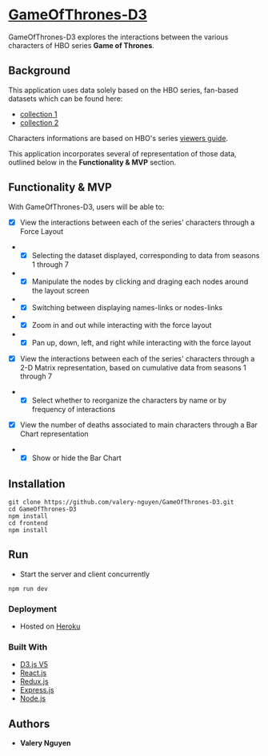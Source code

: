 # [GameOfThrones-D3]

GameOfThrones-D3 explores the interactions between the various characters of HBO series **Game of Thrones**.

## Background

This application uses data solely based on the HBO series, fan-based datasets which can be found here: 
* [collection 1](https://data.world/aendrew/game-of-thrones-deaths)
* [collection 2](https://github.com/mathbeveridge/gameofthrones)

Characters informations are based on HBO's series [viewers guide](http://viewers-guide.hbo.com/game-of-thrones/).

This application incorporates several of representation of those data, outlined below in the **Functionality & MVP** section.

## Functionality & MVP

With GameOfThrones-D3, users will be able to:
- [x] View the interactions between each of the series' characters through a Force Layout
* - [x] Selecting the dataset displayed, corresponding to data from seasons 1 through 7
* - [x] Manipulate the nodes by clicking and draging each nodes around the layout screen
* - [x] Switching between displaying names-links or nodes-links
* - [x] Zoom in and out while interacting with the force layout
* - [x] Pan up, down, left, and right while interacting with the force layout

- [x] View the interactions between each of the series' characters through a 2-D Matrix representation,
based on cumulative data from seasons 1 through 7
* - [x] Select whether to reorganize the characters by name or by frequency of interactions

- [x] View the number of deaths associated to main characters through a Bar Chart representation
* - [x] Show or hide the Bar Chart

## Installation

```
git clone https://github.com/valery-nguyen/GameOfThrones-D3.git
cd GameOfThrones-D3
npm install
cd frontend
npm install
```

## Run

* Start the server and client concurrently

```
npm run dev
```

### Deployment
* Hosted on [Heroku](https://www.heroku.com/)

### Built With
* [D3.js V5](https://d3js.org/)
* [React.js](https://reactjs.org)
* [Redux.js](https://redux.js.org)
* [Express.js](https://expressjs.com/)
* [Node.js](https://nodejs.org/)

## Authors
* **Valery Nguyen**

[//]: # (reference links are listed below)
[GameOfThrones-D3]: <https://gameofthrones-d3.herokuapp.com/>
